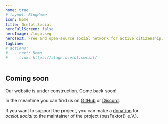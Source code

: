 ```yaml
---
home: true
# layout: BlogHome
icon: home
title: Ocelot.Social
heroFullScreen: false
heroImage: /logo.svg
heroText: Free and open-source social network for active citizenship.
tagLine: 
# actions:
#   - text: Demo
#     link: https://stage.ocelot.social/
---
```

## Coming soon

Our website is under construction. Come back soon!

In the meantime you can find us on [GitHub](https://github.com/Ocelot-Social-Community/) or [Discord](https://discord.gg/AGPJ7YgC).

If you want to support the project, you can make a [donation](https://busfaktor.org/en/spenden) for *ocelot.social*
to the maintainer of the project (busFaktor() e.V.).
